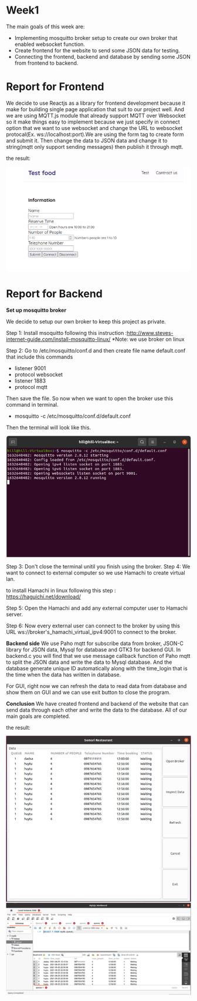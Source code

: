 # Week1
The main goals of this week are:
  - Implementing mosquitto broker setup to create our own broker that enabled websocket function.
  - Create frontend for the website to send some JSON data for testing.
  - Connecting the frontend, backend and database by sending some JSON from frontend to backend.
  
# Report for Frontend
We decide to use Reactjs as a library for frontend development because it make for building single page application that suit to our project well. And we are using MQTT.js module that already support MQTT over Websocket so it make things easy to implement because we just specify in connect option that we want to use websocket and change the URL to websocket protocal(Ex. ws://localhost:port).We are using the form tag to create form and submit it. Then change the data to JSON data and change it to string(mqtt only support sending messages) then publish it through mqtt.

the result:

<img src="frontend1.png">

# Report for Backend
**Set up mosquitto broker**

We decide to setup our own broker to keep this project as private.

Step 1: Install msoquitto following this instruction :http://www.steves-internet-guide.com/install-mosquitto-linux/  *Note: we use broker on linux

Step 2: Go to /etc/mosquitto/conf.d and then create file name default.conf that include this commands

  - listener 9001
  - protocol websocket
  - listener 1883
  - protocol mqtt

Then save the file. So now when we want to open the broker use this command in terminal.

  - mosquitto -c /etc/mosquitto/conf.d/default.conf

Then the terminal will look like this.

<img src="broker_terminal1.png">

Step 3: Don't close the terminal unitil you finish using the broker.
Step 4: We want to connect to external computer so we use Hamachi to create virtual lan.

to install Hamachi in linux following this step : https://haguichi.net/download/

Step 5: Open the Hamachi and add any external computer user to Hamachi server.

Step 6: Now every external user can connect to the broker by using this URL ws://broker's_hamachi_virtual_ipv4:9001 to connect to the broker.

**Backend side**
We use Paho mqtt for subscribe data from broker, JSON-C library for JSON data, Mysql for database and GTK3 for backend GUI.
In backend.c you will find that we use message callback function of Paho mqtt to split the JSON data and write the data to Mysql database.
And the database generate unique ID automatically along with the time_login that is the time when the data has written in database.

For GUI, right now we can refresh the data to read data from database and show them on GUI and we can use exit button to close the program.

**Conclusion**
We have created frontend and backend of the website that can send data through each other and write the data to the database. All of our main goals are completed.

the result:

<img src="backend_guit1.png">

<img src="database1.png">
